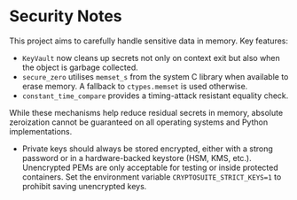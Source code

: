 # Security Notes

This project aims to carefully handle sensitive data in memory. Key features:

- `KeyVault` now cleans up secrets not only on context exit but also when the
  object is garbage collected.
- `secure_zero` utilises `memset_s` from the system C library when available to
  erase memory. A fallback to `ctypes.memset` is used otherwise.
- `constant_time_compare` provides a timing-attack resistant equality check.

While these mechanisms help reduce residual secrets in memory, absolute
zeroization cannot be guaranteed on all operating systems and Python
implementations.

- Private keys should always be stored encrypted, either with a strong password or
  in a hardware-backed keystore (HSM, KMS, etc.). Unencrypted PEMs are only
  acceptable for testing or inside protected containers. Set the environment
  variable `CRYPTOSUITE_STRICT_KEYS=1` to prohibit saving unencrypted keys.
